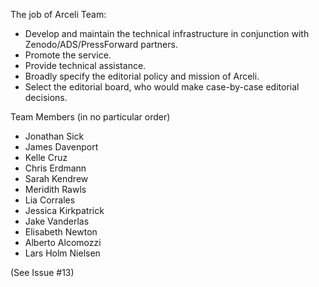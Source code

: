 The job of Arceli Team:
- Develop and maintain the technical infrastructure in conjunction with Zenodo/ADS/PressForward partners.
- Promote the service.
- Provide technical assistance.
- Broadly specify the editorial policy and mission of Arceli.
- Select the editorial board, who would make case-by-case editorial decisions.

Team Members (in no particular order)
 - Jonathan Sick
 - James Davenport
 - Kelle Cruz
 - Chris Erdmann
 - Sarah Kendrew
 - Meridith Rawls 
 - Lia Corrales
 - Jessica Kirkpatrick
 - Jake Vanderlas
 - Elisabeth Newton
 - Alberto Alcomozzi
 - Lars Holm Nielsen 

(See Issue #13)

